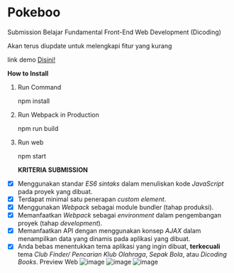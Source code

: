 # Pokeboo

Submission Belajar Fundamental Front-End Web Development (Dicoding)

Akan terus diupdate untuk melengkapi fitur yang kurang

link demo [Disini!](https://pokeboo.netlify.app/)

**How to Install**

1.  Run Command

    npm install

2.  Run Webpack in Production

    npm run build

3.  Run web

    npm start
    
    
    **KRITERIA SUBMISSION**

- [x] Menggunakan standar _ES6 sintaks_ dalam menuliskan kode _JavaScript_ pada proyek yang dibuat.
- [x] Terdapat minimal satu penerapan _custom element_.
- [x] Menggunakan _Webpack_ sebagai module bundler (tahap produksi).
- [x] Memanfaatkan _Webpack_ sebagai _environment_ dalam pengembangan proyek (tahap _development_).
- [x] Memanfaatkan API dengan menggunakan konsep _AJAX_ dalam menampilkan data yang dinamis pada aplikasi yang dibuat.
- [x] Anda bebas menentukkan tema aplikasi yang ingin dibuat, **terkecuali** tema _Club Finder/ Pencarian Klub Olahraga_, _Sepak Bola_, atau _Dicoding Books_.
Preview Web
![image](https://user-images.githubusercontent.com/60768021/224374553-cb9aeba7-39c0-424b-b491-eb4ea528305b.png)
![image](https://user-images.githubusercontent.com/60768021/224374637-54338a56-b2d0-4184-9e71-b8ca5fe82a15.png)
![image](https://user-images.githubusercontent.com/60768021/224374717-b3beb980-6591-452b-aaf0-c00f2da207d1.png)
